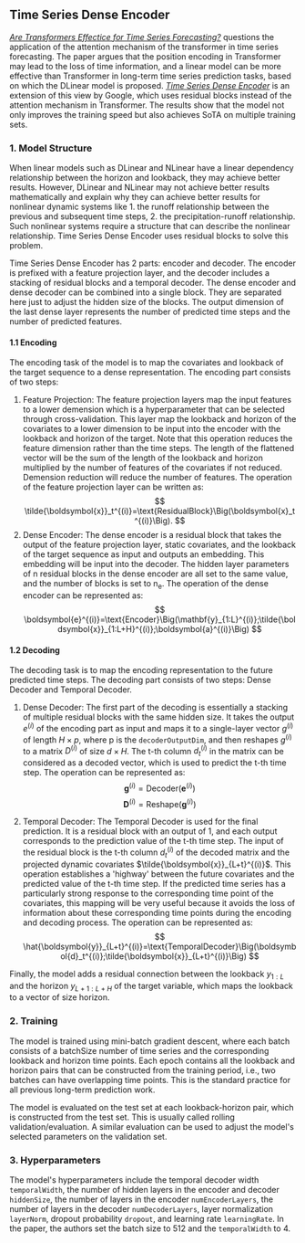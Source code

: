 <h2 style='pointer-events: none;'>Time Series Dense Encoder</h2>

[*Are Transformers Effectice for Time Series Forecasting?*](https://arxiv.org/pdf/2205.13504.pdf) questions the application of the attention mechanism of the transformer in time series forecasting. The paper argues that the position encoding in Transformer may lead to the loss of time information, and a linear model can be more effective than Transformer in long-term time series prediction tasks, based on which the DLinear model is proposed. [*Time Series Dense Encoder*](https://arxiv.org/pdf/2304.08424.pdf) is an extension of this view by Google, which uses residual blocks instead of the attention mechanism in Transformer. The results show that the model not only improves the training speed but also achieves SoTA on multiple training sets.
<h3 style='pointer-events: none;'>1. Model Structure</h3>

When linear models such as DLinear and NLinear have a linear dependency relationship between the horizon and lookback, they may achieve better results. However, DLinear and NLinear may not achieve better results mathematically and explain why they can achieve better results for nonlinear dynamic systems like 1. the runoff relationship between the previous and subsequent time steps, 2. the precipitation-runoff relationship. Such nonlinear systems require a structure that can describe the nonlinear relationship. Time Series Dense Encoder uses residual blocks to solve this problem.

Time Series Dense Encoder has 2 parts: encoder and decoder. The encoder is prefixed with a feature projection layer, and the decoder includes a stacking of residual blocks and a temporal decoder. The dense encoder and dense decoder can be combined into a single block. They are separated here just to adjust the hidden size of the blocks. The output dimension of the last dense layer represents the number of predicted time steps and the number of predicted features.
<h4 style='pointer-events: none;'>1.1 Encoding</h4>

The encoding task of the model is to map the covariates and lookback of the target sequence to a dense representation. The encoding part consists of two steps:

1. Feature Projection: The feature projection layers map the input features to a lower demension which is a hyperparameter that can be selected through cross-validation. This layer map the lookback and horizon of the covariates to a lower dimension to be input into the encoder with the lookback and horizon of the target. Note that this operation reduces the feature dimension rather than the time steps. The length of the flattened vector will be the sum of the length of the lookback and horizon multiplied by the number of features of the covariates if not reduced. Demension reduction will reduce the number of features. The operation of the feature projection layer can be written as:
$$
\tilde{\boldsymbol{x}}_t^{(i)}=\text{ResidualBlock}\Big(\boldsymbol{x}_t^{(i)}\Big).
$$
2. Dense Encoder: The dense encoder is a residual block that takes the output of the feature projection layer, static covariates, and the lookback of the target sequence as input and outputs an embedding. This embedding will be input into the decoder. The hidden layer parameters of n residual blocks in the dense encoder are all set to the same value, and the number of blocks is set to n<sub>e</sub>. The operation of the dense encoder can be represented as:
$$
\boldsymbol{e}^{(i)}=\text{Encoder}\Big(\mathbf{y}_{1:L}^{(i)};\tilde{\boldsymbol{x}}_{1:L+H}^{(i)};\boldsymbol{a}^{(i)}\Big)
$$
<h4 style='pointer-events: none;'>1.2 Decoding</h4>

The decoding task is to map the encoding representation to the future predicted time steps. The decoding part consists of two steps: Dense Decoder and Temporal Decoder.

1. Dense Decoder: The first part of the decoding is essentially a stacking of multiple residual blocks with the same hidden size. It takes the output $e^{(i)}$ of the encoding part as input and maps it to a single-layer vector $g^{(i)}$ of length $H\times p$, where p is the `decoderOutputDim`, and then reshapes $g^{(i)}$ to a matrix $D^{(i)}$ of size $d\times H$. The t-th column $d^{(i)}_t$ in the matrix can be considered as a decoded vector, which is used to predict the t-th time step. The operation can be represented as:
$$
\boldsymbol{g}^{(i)}=\text{Decoder}\Big(\boldsymbol{e}^{(i)}\Big)
$$
$$
\boldsymbol{D}^{(i)}=\text{Reshape}\Big(\boldsymbol{g}^{(i)}\Big)
$$

1. Temporal Decoder: The Temporal Decoder is used for the final prediction. It is a residual block with an output of 1, and each output corresponds to the prediction value of the t-th time step. The input of the residual block is the t-th column $d^{(i)}_t$ of the decoded matrix and the projected dynamic covariates $\tilde{\boldsymbol{x}}_{L+t}^{(i)}$. This operation establishes a 'highway' between the future covariates and the predicted value of the t-th time step. If the predicted time series has a particularly strong response to the corresponding time point of the covariates, this mapping will be very useful because it avoids the loss of information about these corresponding time points during the encoding and decoding process. The operation can be represented as:
$$
\hat{\boldsymbol{y}}_{L+t}^{(i)}=\text{TemporalDecoder}\Big(\boldsymbol{d}_t^{(i)};\tilde{\boldsymbol{x}}_{L+t}^{(i)}\Big)
$$

Finally, the model adds a residual connection between the lookback $y_{1:L}$ and the horizon $y_{L+1:L+H}$ of the target variable, which maps the lookback to a vector of size horizon.
<h3 style='pointer-events: none;'>2. Training</h3>

The model is trained using mini-batch gradient descent, where each batch consists of a batchSize number of time series and the corresponding lookback and horizon time points. Each epoch contains all the lookback and horizon pairs that can be constructed from the training period, i.e., two batches can have overlapping time points. This is the standard practice for all previous long-term prediction work.

The model is evaluated on the test set at each lookback-horizon pair, which is constructed from the test set. This is usually called rolling validation/evaluation. A similar evaluation can be used to adjust the model's selected parameters on the validation set.
<h3 style='pointer-events: none;'>3. Hyperparameters</h3>

The model's hyperparameters include the temporal decoder width `temporalWidth`, the number of hidden layers in the encoder and decoder `hiddenSize`, the number of layers in the encoder `numEncoderLayers`, the number of layers in the decoder `numDecoderLayers`, layer normalization `layerNorm`, dropout probability `dropout`, and learning rate `learningRate`. In the paper, the authors set the batch size to 512 and the `temporalWidth` to 4.